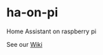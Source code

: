 # ha-on-pi
Home Assistant on raspberry pi

See our [Wiki](https://github.com/beejones/ha-on-pi/wiki)


